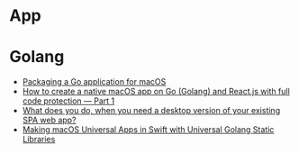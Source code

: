 # App

# Golang
* [Packaging a Go application for macOS](https://medium.com/@mattholt/packaging-a-go-application-for-macos-f7084b00f6b5)
* [How to create a native macOS app on Go (Golang) and React.js with full code protection — Part 1](https://dev.to/koddr/how-to-create-a-native-macos-app-on-go-golang-and-react-js-with-full-code-protection-part-1-463k)
* [What does you do, when you need a desktop version of your existing SPA web app?](https://dev.to/koddr/what-does-you-do-when-you-need-a-desktop-version-of-your-existing-spa-web-app-46op)
* [Making macOS Universal Apps in Swift with Universal Golang Static Libraries](https://rud.is/b/2021/04/24/making-macos-universal-apps-with-universal-golang-static-libraries/)
